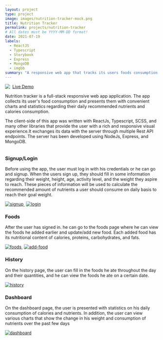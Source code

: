 ```yaml
---
layout: project
type: project
image: images/nutrition-tracker-mock.png
title: Nutrition Tracker
permalink: projects/nutrition-tracker
# All dates must be YYYY-MM-DD format!
date: 2021-07-19
labels:
  - ReactJS
  - Typescript
  - Storybook
  - Express
  - MongoDB
  - imgbb
summary: "A responsive web app that tracks its users foods consumption and presents them with convenient charts and statistics regarding their recommended nutrients and calories consumption."
---
```


<a href="https://reverent-swartz-334ee9.netlify.app/" target="_blank" style="display:flex; align-items:center; gap:8px;">
<img class="ui image mini" src="../images/nutrition-tracker-logo.svg"/>
Live Demo
</a> 
<p class="sub header paragraph">
  <span>
    Nutrition tracker is a full-stack responsive web app application. The app
    collects its user's food consumption and presents them with convenient
    charts and statistics regarding their daily recommended nutrients and
    calories consumption.
  </span>
</p>
<p class="sub header paragraph">
  <span>
    The client-side of this app was written with ReactJs, Typescript, SCSS, and
    many other libraries that provide the user with a rich and responsive visual
    experience.It exchanges its data with the server through multiple Rest API
    endpoints. The server has been developed using NodeJs, Express, and MongoDB.
  </span>
</p>
<div class="ui grid">
  <div class="middle aligned two column row">
    <div class="column flex-top">
      <h3 class="ui black huge header">
        <span>Signup/Login</span>
      </h3>
      <p class="sub header paragraph">
        <span>
          Before using the app, the user must log in with his credentials or he
          can go and signup. When the users sign up, they should fill in some
          information regarding their weight, height, age, activity level, and
          the weight they aspire to reach. These pieces of information will be
          used to calculate the recommended amount of nutrients a user should
          consume on daily basis to reach their goal weight.
        </span>
      </p>
    </div>
    <div class="left aligned column">
      <a
        href="../images/nutrition-tracker-signup.png"
        class="ui medium image project-image"
        target="_blank"
        style="margin-right: 5px"
      >
        <img src="../images/nutrition-tracker-signup.png" alt="signup" />
      </a>
      <a
        href="../images/nutrition-tracker-login.png"
        class="ui medium image project-image"
        target="_blank"
      >
        <img src="../images/nutrition-tracker-login.png" alt="login" />
      </a>
    </div>
  </div>
  <div class="middle aligned two column row">
    <div class="column flex-top">
      <h3 class="ui black huge header">
        <span>Foods</span>
      </h3>
      <p class="sub header paragraph">
        <span>
          After the user has signed in. he can go to the foods page where he can
          view the foods he added earlier and update/add new food. Each added
          food has its nutritional content of calories, proteins, carbohydrates,
          and fats.
        </span>
      </p>
    </div>
    <div class="left aligned column">
      <a
        href="../images/nutrition-tracker-foods.png"
        class="ui medium image project-image"
        target="_blank"
        style="margin-right: 5px"
      >
        <img src="../images/nutrition-tracker-foods.png" alt="foods" />
      </a>
      <a
        href="../images/nutritions-tracker-add-food.png"
        class="ui medium image project-image"
        target="_blank"
      >
        <img src="../images/nutritions-tracker-add-food.png" alt="add-food" />
      </a>
    </div>
  </div>
  <div class="middle aligned two column row">
    <div class="column flex-top">
      <h3 class="ui black huge header">
        <span>History</span>
      </h3>
      <p class="sub header paragraph">
        <span>
          On the history page, the user can fill in the foods he ate throughout
          the day and their quantities, and he can view the foods he ate on a
          certain date.
        </span>
      </p>
    </div>
    <div class="left aligned column">
      <a
        href="../images/nutrition-tracker-history.png"
        class="ui medium image project-image"
        target="_blank"
      >
        <img src="../images/nutrition-tracker-history.png" alt="history" />
      </a>
    </div>
  </div>
  <div class="middle aligned two column row">
    <div class="column flex-top">
      <h3 class="ui black huge header">
        <span>Dashboard</span>
      </h3>
      <p class="sub header paragraph">
        <span>
          On the dashboard page, the user is presented with statistics on his
          daily consumption of calories and nutrients. In addition, the user can
          view various charts that show the change in his weight and consumption
          of nutrients over the past few days
        </span>
      </p>
    </div>
    <div class="left aligned column">
      <a
        href="../images/nutrition-tracker-dashboard.png"
        class="ui medium image project-image"
        target="_blank"
      >
        <img src="../images/nutrition-tracker-dashboard.png" alt="dashboard" />
      </a>
    </div>
  </div>
</div>
